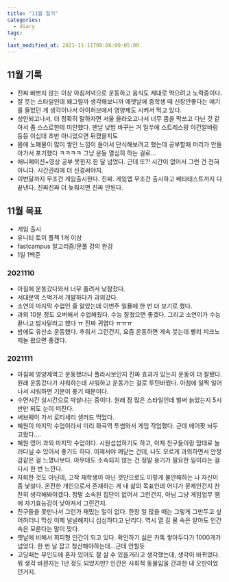 ```yaml
---
title: "11월 일기"
categories:
  - diary
tags:
  - 
last_modified_at: 2021-11-11T08:06:00-05:00
---
```

## 11월 기록
- 진짜 바쁘지 않는 이상 아침저녁으로 운동하고 음식도 제대로 먹으려고 노력중이다. 
- 잘 붓는 스타일인데 왜그럴까 생각해보니까 예엣날에 중학생 때 신장안좋다는 얘기를 들었던 게 생각이나서 아이허브에서 영양제도 시켜서 먹고 있다.
- 성인되고나서, 더 정확히 말하자면 서울 올라오고나서 너무 몸을 막쓰고 다닌 것 같아서 좀 스스로한테 미안했다. 맨날 낮밤 바꾸는 거 일쑤에 스트레스랑 야간알바랑 등등 이십대 초반 아니었으면 뒤졌을지도
- 몸에 노폐물이 많이 쌓인 느낌이 들어서 단식해보려고 했는데 공부할때 머리가 안돌아가서 포기했다 ㅋㅋㅋㅋ 그냥 운동 열심히 하는 걸로...
- 애니메이션+영상 공부 못한지 한 달 넘었다. 근데 또?! 시간이 없어서 그런 건 전혀 아니다. 시간관리에 더 신경써야지.
- 이번달까지 무조건 게임출시한다. 진짜. 게임앱 무조건 출시하고 베타테스트까지 다 끝낸다. 진짜진짜 더 늦춰지면 진짜 안된다. 

## 11월 목표
- 게임 출시
- 유니티 토이 플젝 1개 이상
- fastcampus 알고리즘/문풀 강의 완강
- 1일 1백준

### 2021110
- 아침에 운동갔다와서 너무 졸려서 낮잠잤다.
- 서대문역 스벅가서 개발하다가 과외갔다.
- 소연이 마지막 수업인 줄 알았는데 이번주 일욜에 한 번 더 보기로 했다.
- 과외 10분 정도 오버해서 수업해줬다. 수능 잘쳤으면 좋겠다. 그리고 소연이가 수능 끝나고 밥사달라고 했다 ㅠ 진짜 귀엽다 ㅠㅠㅠ
- 밤에도 유산소 운동했다. 추워서 그런건지, 요즘 운동하면 계속 붓는데 빨리 피크노제놀 왔으면 좋겠다.

### 2021111
- 아침에 영양제먹고 운동했더니 플라시보인지 진짜 효과가 있는지 운동이 더 잘됐다. 원래 운동갔다가 샤워하는데 샤워하고 운동가는 걸로 루틴바꿨다. 아침에 일찍 일어나서 샤워하면 기분이 좋기 때문이다. 
- 수면시간 실시간으로 박살나는 중이다. 원래 잠 많은 스타일인데 벌써 늙었는지 5시 반만 되도 눈이 떠진다.
- 써브웨이 가서 로티세리 샐러드 먹었다.
- 혜원이 마지막 수업이라서 미리 화곡역 투썸와서 게임 작업했다. 근데 에어팟 놔두고왔다....
- 혜원 영어 과외 마지막 수업이다. 시원섭섭하기도 하고, 이제 친구들이랑 맘대로 놀러다닐 수 있어서 좋기도 하다. 이제서야 깨닫는 건데, 나도 모르게 과외하면서 안정감같은 걸 느꼈나보다. 아무데도 소속되지 않는 건 정말 용기가 필요한 일이라는 걸 다시 한 번 느낀다. 
- 자퇴한 것도 아닌데, 고작 재학생이 아닌 것만으로도 이렇게 불안해하는 나 자신이 좀 낯설다. 온전한 개인으로서 존재하는 게 내 삶의 목표인데 어디가 문제인건지 찬찬히 생각해봐야겠다. 정말 소속된 집단이 없어서 그런건지, 아님 그냥 게임업무 땜에 자기효능감이 낮아져서 그런건지.
- 친구들을 못만나서 그런가 재밌는 일이 없다. 한창 일 많을 때는 그렇게 그만두고 싶어하더니 막상 이제 널널해지니 심심하다고 난리다. 역시 열 길 물 속은 알아도 인간 속은 모른다는 말이 맞다.
- 옛날에 비해서 회피형 인간이 되고 있다. 확인하기 싫은 카톡 쌓아두다가 1000개가 넘었다. 한 번 날 잡고 청산해야하는데...근데 안할듯 
- 고딩때는 무인도에 혼자 있어도 잘 살 수 있을거라고 생각했는데, 생각이 바뀌었다. 뭐 생각 바뀐지는 1년 정도 되었지만? 인간은 사회적 동물임을 간과한 내 오만이었던거지.





